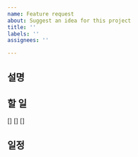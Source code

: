 ```yaml
---
name: Feature request
about: Suggest an idea for this project
title: ''
labels: ''
assignees: ''

---
```


## 설명

## 할 일
[]
[]
[]

## 일정
